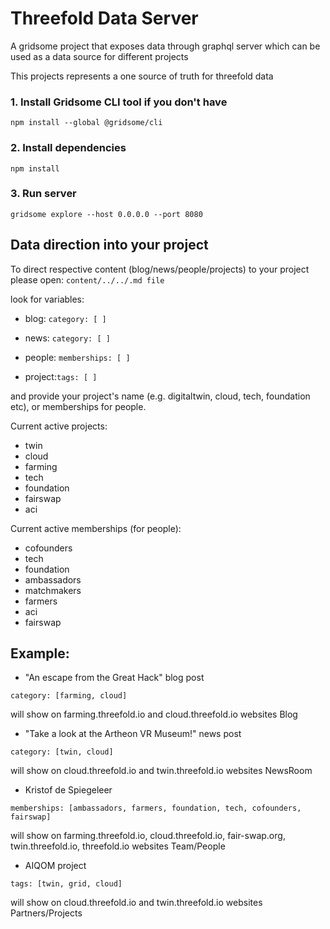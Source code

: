 # Threefold Data Server

A gridsome project that exposes data through graphql server which can be used as a data source
for different projects

This projects represents a one source of truth for threefold data


### 1. Install Gridsome CLI tool if you don't have

`npm install --global @gridsome/cli`

### 2. Install dependencies

`npm install`

### 3. Run server

`gridsome explore --host 0.0.0.0 --port 8080`


## Data direction into your project

To direct respective content (blog/news/people/projects) to your project please open: 
`content/../../.md file`

look for variables:

- blog: `category: [ ]`

- news: `category: [ ]`

- people: `memberships: [ ]`

- project:`tags: [ ]`

and provide your project's name (e.g. digitaltwin, cloud, tech, foundation etc), or memberships for people.

Current active projects: 
- twin
- cloud
- farming
- tech
- foundation
- fairswap
- aci

Current active memberships (for people):
- cofounders
- tech
- foundation
- ambassadors
- matchmakers
- farmers
- aci
- fairswap

## Example:

- "An escape from the Great Hack" blog post

`category: [farming, cloud]`

will show on farming.threefold.io and cloud.threefold.io websites Blog

- "Take a look at the Artheon VR Museum!" news post

`category: [twin, cloud]`

will show on cloud.threefold.io and twin.threefold.io websites NewsRoom

- Kristof de Spiegeleer

`memberships: [ambassadors, farmers, foundation, tech, cofounders, fairswap]`

will show on farming.threefold.io, cloud.threefold.io, fair-swap.org, twin.threefold.io, threefold.io websites Team/People

- AIQOM project

`tags: [twin, grid, cloud]`

will show on cloud.threefold.io and twin.threefold.io websites Partners/Projects




